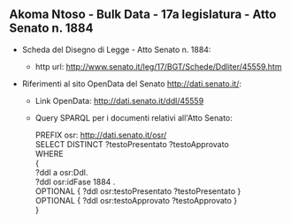 ## Akoma Ntoso - Bulk Data - 17a legislatura - Atto Senato n. 1884 ##

* Scheda del Disegno di Legge - Atto Senato n. 1884:
	* http url: http://www.senato.it/leg/17/BGT/Schede/Ddliter/45559.htm

* Riferimenti al sito OpenData del Senato http://dati.senato.it/:
	* Link OpenData: http://dati.senato.it/ddl/45559
	* Query SPARQL per i documenti relativi all'Atto Senato:

        PREFIX osr: <http://dati.senato.it/osr/>  
		SELECT DISTINCT ?testoPresentato ?testoApprovato  
		WHERE  
		{  
		    ?ddl a osr:Ddl.  
		    ?ddl osr:idFase 1884 .  
		    OPTIONAL { ?ddl osr:testoPresentato ?testoPresentato }  
		    OPTIONAL { ?ddl osr:testoApprovato ?testoApprovato }  
		}
		